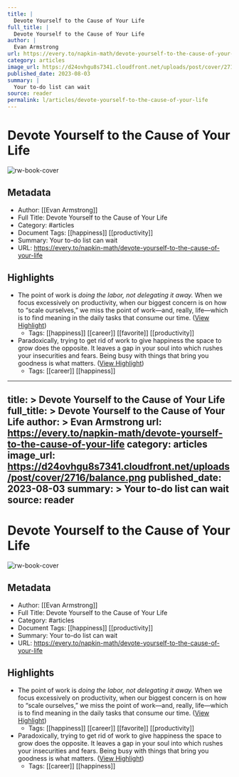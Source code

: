 ```yaml
---
title: |
  Devote Yourself to the Cause of Your Life
full_title: |
  Devote Yourself to the Cause of Your Life
author: |
  Evan Armstrong
url: https://every.to/napkin-math/devote-yourself-to-the-cause-of-your-life
category: articles
image_url: https://d24ovhgu8s7341.cloudfront.net/uploads/post/cover/2716/balance.png
published_date: 2023-08-03
summary: |
  Your to-do list can wait
source: reader
permalink: l/articles/devote-yourself-to-the-cause-of-your-life
---
```

# Devote Yourself to the Cause of Your Life

![rw-book-cover](https://d24ovhgu8s7341.cloudfront.net/uploads/post/cover/2716/balance.png)

## Metadata
- Author: [[Evan Armstrong]]
- Full Title: Devote Yourself to the Cause of Your Life
- Category: #articles
- Document Tags: [[happiness]] [[productivity]] 
- Summary: Your to-do list can wait
- URL: https://every.to/napkin-math/devote-yourself-to-the-cause-of-your-life

## Highlights
- The point of work is *doing the labor, not delegating it away.* When we focus excessively on productivity, when our biggest concern is on how to “scale ourselves,” we miss the point of work—and, really, life—which is to find meaning in the daily tasks that consume our time. ([View Highlight](https://read.readwise.io/read/01h980vjsd2bhpjzzx3xcx8xq4))
    - Tags: [[happiness]] [[career]] [[favorite]] [[productivity]] 
- Paradoxically, trying to get rid of work to give happiness the space to grow does the opposite. It leaves a gap in your soul into which rushes your insecurities and fears. Being busy with things that bring you goodness is what matters. ([View Highlight](https://read.readwise.io/read/01h980z1kvf72bp170xycpg3p8))
    - Tags: [[career]] [[happiness]] 


---
title: >
  Devote Yourself to the Cause of Your Life
full_title: >
  Devote Yourself to the Cause of Your Life
author: >
  Evan Armstrong
url: https://every.to/napkin-math/devote-yourself-to-the-cause-of-your-life
category: articles
image_url: https://d24ovhgu8s7341.cloudfront.net/uploads/post/cover/2716/balance.png
published_date: 2023-08-03
summary: >
  Your to-do list can wait
source: reader
---
# Devote Yourself to the Cause of Your Life

![rw-book-cover](https://d24ovhgu8s7341.cloudfront.net/uploads/post/cover/2716/balance.png)

## Metadata
- Author: [[Evan Armstrong]]
- Full Title: Devote Yourself to the Cause of Your Life
- Category: #articles
- Document Tags: [[happiness]] [[productivity]] 
- Summary: Your to-do list can wait
- URL: https://every.to/napkin-math/devote-yourself-to-the-cause-of-your-life

## Highlights
- The point of work is *doing the labor, not delegating it away.* When we focus excessively on productivity, when our biggest concern is on how to “scale ourselves,” we miss the point of work—and, really, life—which is to find meaning in the daily tasks that consume our time. ([View Highlight](https://read.readwise.io/read/01h980vjsd2bhpjzzx3xcx8xq4))
    - Tags: [[happiness]] [[career]] [[favorite]] [[productivity]] 
- Paradoxically, trying to get rid of work to give happiness the space to grow does the opposite. It leaves a gap in your soul into which rushes your insecurities and fears. Being busy with things that bring you goodness is what matters. ([View Highlight](https://read.readwise.io/read/01h980z1kvf72bp170xycpg3p8))
    - Tags: [[career]] [[happiness]] 



